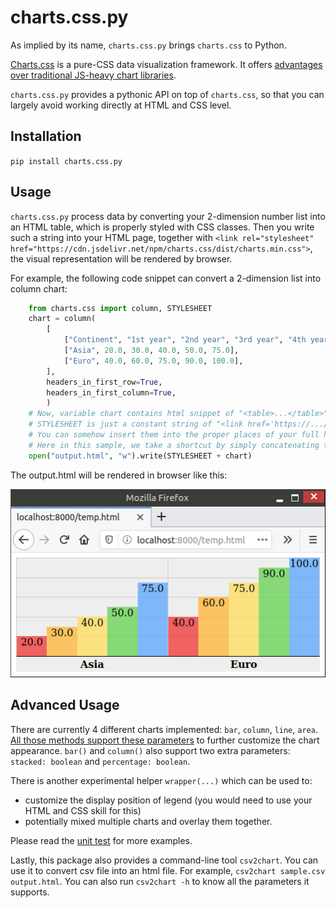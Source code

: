 # charts.css.py

As implied by its name, `charts.css.py` brings `charts.css` to Python.

[Charts.css](https://chartscss.org/) is a pure-CSS data visualization framework.
It offers [advantages over traditional JS-heavy chart libraries](https://chartscss.org/docs/#alternatives).

`charts.css.py` provides a pythonic API on top of `charts.css`,
so that you can largely avoid working directly at HTML and CSS level.


## Installation

`pip install charts.css.py`


## Usage

`charts.css.py` process data by converting your 2-dimension number list into an HTML table, which is properly styled with CSS classes.
Then you write such a string into your HTML page, together with
`<link rel="stylesheet" href="https://cdn.jsdelivr.net/npm/charts.css/dist/charts.min.css">`,
the visual representation will be rendered by browser.

For example, the following code snippet can convert a 2-dimension list into column chart:

```python
    from charts.css import column, STYLESHEET
    chart = column(
        [
            ["Continent", "1st year", "2nd year", "3rd year", "4th year", "5th year"],
            ["Asia", 20.0, 30.0, 40.0, 50.0, 75.0],
            ["Euro", 40.0, 60.0, 75.0, 90.0, 100.0],
        ],
        headers_in_first_row=True,
        headers_in_first_column=True,
        )
    # Now, variable chart contains html snippet of "<table>...</table>", and
    # STYLESHEET is just a constant string of "<link href='https://.../charts.css'>".
    # You can somehow insert them into the proper places of your full html page.
    # Here in this sample, we take a shortcut by simply concatenating them.
    open("output.html", "w").write(STYLESHEET + chart)
```

The output.html will be rendered in browser like this:

![Sample output](https://raw.githubusercontent.com/rayluo/charts.css.py/dev/sample/sample_chart.png)


## Advanced Usage

There are currently 4 different charts implemented: `bar`, `column`, `line`, `area`.
[All those methods support these parameters](https://github.com/rayluo/charts.css.py/blob/dev/charts/css.py#L41-L68)
to further customize the chart appearance.
`bar()` and `column()` also support two extra parameters:
`stacked: boolean` and `percentage: boolean`.

There is another experimental helper `wrapper(...)` which can be used to:

* customize the display position of legend
  (you would need to use your HTML and CSS skill for this)
* potentially mixed multiple charts and overlay them together.

Please read the
[unit test](https://github.com/rayluo/charts.css.py/blob/dev/tests/test_css.py)
for more examples.

Lastly, this package also provides a command-line tool `csv2chart`.
You can use it to convert csv file into an html file.
For example, `csv2chart sample.csv output.html`.
You can also run `csv2chart -h` to know all the parameters it supports.

